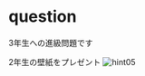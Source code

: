 # question
3年生への進級問題です

2年生の壁紙をプレゼント
![hint05](https://user-images.githubusercontent.com/111684580/185921793-7ad20ee1-d400-40bf-b3bb-45f7b63570a3.png)
